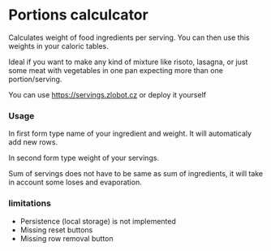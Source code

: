 # Portions calculcator

Calculates weight of food ingredients per serving. You can then use this weights in your caloric tables.

Ideal if you want to make any kind of mixture like risoto, lasagna, or just some meat with vegetables in one pan expecting more than one portion/serving. 

You can use https://servings.zlobot.cz or deploy it yourself

### Usage
In first form type name of your ingredient and weight. It will automaticaly add new rows.

In second form type weight of your servings. 

Sum of servings does not have to be same as sum of ingredients, it will take in account some loses and evaporation.

### limitations
- Persistence (local storage) is not implemented 
- Missing reset buttons
- Missing row removal button

